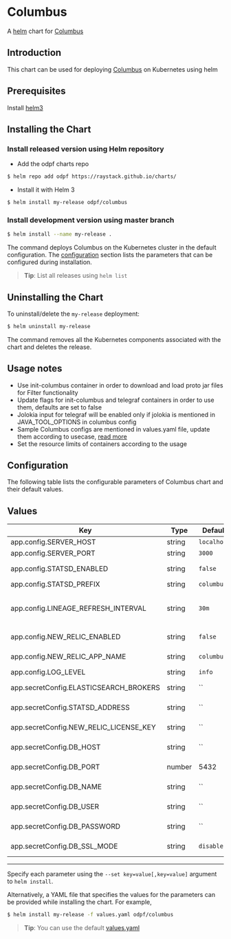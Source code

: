 # Columbus

A [helm](https://helm.sh/) chart for [Columbus](https://github.com/odpf/columbus)

## Introduction

This chart can be used for deploying [Columbus](https://github.com/odpf/columbus) on Kubernetes using helm

## Prerequisites

Install [helm3](https://helm.sh/docs/intro/install/#helm)

## Installing the Chart

### Install released version using Helm repository

* Add the odpf charts repo
  
```bash
$ helm repo add odpf https://raystack.github.io/charts/
```

* Install it with Helm 3
  
```bash
$ helm install my-release odpf/columbus
```

### Install development version using master branch

```bash
$ helm install --name my-release .
```

The command deploys Columbus on the Kubernetes cluster in the default configuration. The [configuration](#configuration) section lists the parameters that can be configured during installation.

> **Tip**: List all releases using `helm list`

## Uninstalling the Chart

To uninstall/delete the `my-release` deployment:

```bash
$ helm uninstall my-release
```

The command removes all the Kubernetes components associated with the chart and deletes the release.

## Usage notes

* Use init-columbus container in order to download and load proto jar files for Filter functionality
* Update flags for init-columbus and telegraf containers in order to use them, defaults are set to false
* Jolokia input for telegraf will be enabled only if jolokia is mentioned in JAVA_TOOL_OPTIONS in columbus config
* Sample Columbus configs are mentioned in values.yaml file, update them according to usecase, [read more](https://github.com/odpf/columbus/blob/main/docs/reference/configuration.md#configurations)
* Set the resource limits of containers according to the usage

## Configuration

The following table lists the configurable parameters of Columbus chart and their default values.

## Values

| Key | Type | Default | Description |
|-----|------|---------|-------------|
| app.config.SERVER_HOST | string | `localhost` | service host |
| app.config.SERVER_PORT | string | `3000` | service port |
| app.config.STATSD_ENABLED | string | `false` | enable statsd |
| app.config.STATSD_PREFIX | string | `columbus` | statsd prefix |
| app.config.LINEAGE_REFRESH_INTERVAL | string | `30m` | refresh interval for lineage building |
| app.config.NEW_RELIC_ENABLED | string | `false` | enable newrelic |
| app.config.NEW_RELIC_APP_NAME | string | `columbus` | newrelic app name |
| app.config.LOG_LEVEL | string | `info` | log level |
| app.secretConfig.ELASTICSEARCH_BROKERS | string | `` | elasticsearch brokers |
| app.secretConfig.STATSD_ADDRESS | string | `` | statsd address |
| app.secretConfig.NEW_RELIC_LICENSE_KEY | string | `` | newrelic license key |
| app.secretConfig.DB_HOST | string | `` | database host |
| app.secretConfig.DB_PORT | number | 5432 | database port |
| app.secretConfig.DB_NAME | string | `` | database name |
| app.secretConfig.DB_USER | string | `` | database user |
| app.secretConfig.DB_PASSWORD | string | `` | database password |
| app.secretConfig.DB_SSL_MODE | string | `disable` | database ssl mode |
---

Specify each parameter using the `--set key=value[,key=value]` argument to `helm install`.

Alternatively, a YAML file that specifies the values for the parameters can be provided while installing the chart. For example,

```bash
$ helm install my-release -f values.yaml odpf/columbus
```

> **Tip**: You can use the default [values.yaml](values.yaml)
